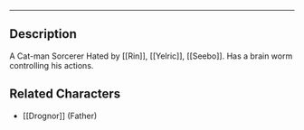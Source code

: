 --------------------------------------------------------------------------------
## Description
A Cat-man Sorcerer
Hated by [[Rin]], [[Yelric]], [[Seebo]]. Has a brain worm controlling his actions.
## Related Characters
* [[Drognor]] (Father)
